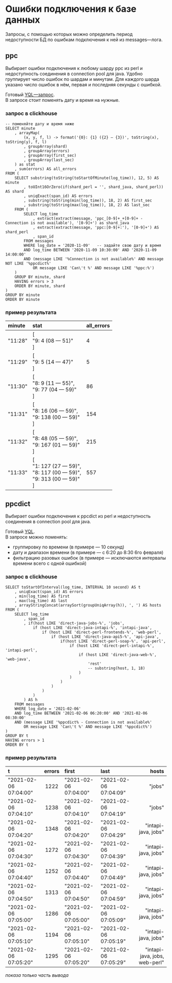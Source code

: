 # Ошибки подключения к базе данных
Запросы, с помощью которых можно определить период недоступности БД по ошибкам подключения к ней из messages—лога.

## ppc
Выбирает ошибки подключения к любому шарду ppc из perl и недоступность соединения в connection pool для java.
Удобно группирует число ошибок по шардам и минутам.
Для каждого шарда указано число ошибок в нём, первая и последняя секунды с ошибкой.

Готовый [YQL—запрос](https://yql.yandex-team.ru/Operations/YCvAx1J2-RfYnIKaldEsCvBrzBEo2F3CNbhiuINpqT0=).  
В запросе стоит поменять дату и время на нужные.

### запрос в clickhouse
```yql
-- поменяйте дату и время ниже
SELECT minute
    , arrayMap(
        (x, y, f, l) -> format('{0}: {1} ({2} — {3})', toString(x), toString(y), f, l)
        , groupArray(shard)
        , groupArray(errors)
        , groupArray(first_sec)
        , groupArray(last_sec)
    ) as stat
    , sum(errors) AS all_errors
FROM (
    SELECT substring(toString(toStartOfMinute(log_time)), 12, 5) AS minute
        , toUInt16OrZero(if(shard_perl = '', shard_java, shard_perl)) AS shard
        , uniqExact(span_id) AS errors
        , substring(toString(min(log_time)), 18, 2) AS first_sec
        , substring(toString(max(log_time)), 18, 2) AS last_sec
    FROM (
        SELECT log_time
            , extract(extract(message, 'ppc_[0-9]+_+[0-9]+ - Connection is not available'), '[0-9]+') as shard_java
            , extract(extract(message, 'ppc:[0-9]+:'), '[0-9]+') AS shard_perl
            , span_id
        FROM messages
        WHERE log_date = '2020-11-09'   -- задайте свою дату и время
        AND log_time BETWEEN '2020-11-09 10:30:00' AND '2020-11-09 14:00:00'
        AND (message LIKE '%Connection is not available%' AND message NOT LIKE '%ppcdict%'
            OR message LIKE 'Can\'t %' AND message LIKE '%ppc:%')
    )
    GROUP BY minute, shard
    HAVING errors > 3
    ORDER BY minute, shard
)
GROUP BY minute
ORDER BY minute
```

### пример результата
minute | stat | all_errors
:--- | :--- | :---
"11:28" | [<br/>"9: 4 (08 — 51)"<br/>] | 4
"11:29" | [<br/>"9: 5 (14 — 47)"<br/>] | 5
"11:30" | [<br/>"8: 9 (11 — 55)",<br/>"9: 77 (04 — 59)"<br/>] | 86
"11:31" | [<br/>"8: 16 (06 — 59)",<br/>"9: 138 (00 — 59)"<br/>] | 154
"11:32" | [<br/>"8: 48 (05 — 59)",<br/>"9: 167 (01 — 59)"<br/>] | 215
"11:33" | [<br/>"1: 127 (27 — 59)",<br/>"8: 117 (00 — 59)",<br/>"9: 313 (00 — 59)"<br/>] | 557


## ppcdict
Выбирает ошибки подключения к ppcdict из perl и недоступность соединения в connection pool для java.

Готовый [YQL](https://yql.yandex-team.ru/Operations/YCp4qfMBw4rPTKWmkI0x38Aue_696LuWq8H37GvSWSs=).  
В запросе можно поменять:
- группировку по времени (в примере — 10 секунд)
- дату и диапазон времени (в примере — с 6:20 до 8:30 6го февраля)
- фильтрацию разовых ошибок (в примере — исключаются интервалы времени всего с одной ошибкой)

### запрос в clickhouse
```yql
SELECT toStartOfInterval(log_time, INTERVAL 10 second) AS t
    , uniqExact(span_id) AS errors
    , min(log_time) AS first
    , max(log_time) AS last
    , arrayStringConcat(arraySort(groupUniqArray(h)), ', ') AS hosts
FROM (
    SELECT log_time
        , span_id
        , if(host LIKE 'direct-java-jobs-%', 'jobs',
            if (host LIKE 'direct-java-intapi-%', 'intapi-java', 
                if (host LIKE 'direct-perl-frontends-%', 'web-perl', 
                    if (host LIKE 'direct-java-api5-%', 'api-java',
                        if(host LIKE 'direct-perl-soap-%', 'api-perl',
                            if (host LIKE 'direct-perl-intapi-%', 'intapi-perl',
                                if (host LIKE 'direct-java-web-%', 'web-java',
                                    'rest'
                                    -- substring(host, 1, 18)
                                )
                            )
                        )
                    )
                )
            )
        ) AS h
    FROM messages
    WHERE log_date = '2021-02-06'
    AND log_time BETWEEN '2021-02-06 06:20:00' AND '2021-02-06 08:30:00'
    AND (message LIKE '%ppcdict% - Connection is not available%'
        OR message LIKE 'Can\'t %' AND message LIKE '%ppcdict%')
)
GROUP BY t
HAVING errors > 1
ORDER BY t
```

### пример результата
t | errors | first | last | hosts
:--- | :---: | :--- | :--- | ---: 
"2021-02-06 07:04:00" | 1222 | "2021-02-06 07:04:00" | "2021-02-06 07:04:09" | "jobs"
"2021-02-06 07:04:10" | 1238 | "2021-02-06 07:04:10" | "2021-02-06 07:04:19" | "jobs"
"2021-02-06 07:04:20" | 1348 | "2021-02-06 07:04:20" | "2021-02-06 07:04:29" | "intapi-java, jobs"
"2021-02-06 07:04:30" | 1272 | "2021-02-06 07:04:30" | "2021-02-06 07:04:39" | "intapi-java, jobs"
"2021-02-06 07:04:40" | 1252 | "2021-02-06 07:04:40" | "2021-02-06 07:04:49" | "intapi-java, jobs"
"2021-02-06 07:04:50" | 1313 | "2021-02-06 07:04:50" | "2021-02-06 07:04:59" | "intapi-java, jobs"
"2021-02-06 07:05:00" | 1286 | "2021-02-06 07:05:00" | "2021-02-06 07:05:09" | "intapi-java, jobs"
"2021-02-06 07:05:10" | 1194 | "2021-02-06 07:05:10" | "2021-02-06 07:05:19" | "intapi-java, jobs"
"2021-02-06 07:05:20" | 1295 | "2021-02-06 07:05:20" | "2021-02-06 07:05:29" | "intapi-java, jobs, web-perl"
_показа только часть вывода_
